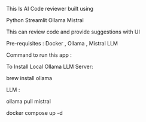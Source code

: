 This Is AI Code reviewer built using 

Python
Streamlit 
Ollama
Mistral

This can review code and provide suggestions with UI

Pre-requisites : Docker , Ollama , Mistral LLM 

Command to run this app : 

To Install Local Ollama LLM Server:

brew install ollama 

LLM : 

ollama pull mistral

docker compose up -d 
